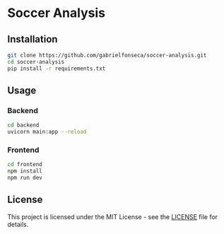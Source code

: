 # Soccer Analysis

## Installation

```bash
git clone https://github.com/gabrielfonseca/soccer-analysis.git
cd soccer-analysis
pip install -r requirements.txt
```

## Usage

### Backend

```bash
cd backend
uvicorn main:app --reload
```

### Frontend

```bash
cd frontend
npm install
npm run dev
```

## License

This project is licensed under the MIT License - see the [LICENSE](LICENSE) file for details.
